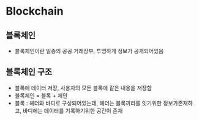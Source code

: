 # Blockchain

## 블록체인
- 블록체인이란 일종의 공공 거래장부, 투명하게 정보가 공개되어있음

## 블록체인 구조
- 블록에 데이터 저장, 사용자의 모든 블록에 같은 내용을 저장함
- 블록체인 = 블록 + 체인
- 블록 : 헤더와 바디로 구성되어있는데, 헤더는 블록끼리를 잇기위한 정보가존재하고, 바디에는 데이터를 기록하기위한 공간이 존재

